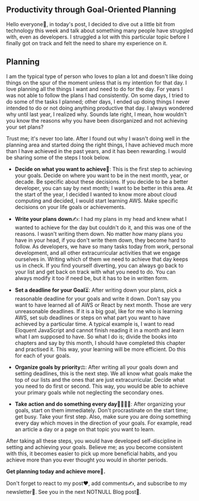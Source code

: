 ## Productivity through Goal-Oriented Planning

Hello everyone👋, in today's post, I decided to dive out a little bit from technology this week and talk about something many people have struggled with, even as developers. I struggled a lot with this particular topic before I finally got on track and felt the need to share my experience on it.

## **Planning**

I am the typical type of person who loves to plan a lot and doesn't like doing things on the spur of the moment unless that is my intention for that day. I love planning all the things I want and need to do for the day. For years I was not able to follow the plans I had consistently. On some days, I tried to do some of the tasks I planned; other days, I ended up doing things I never intended to do or not doing anything productive that day. I always wondered why until last year, I realized why. Sounds late right, I mean, how wouldn't you know the reasons why you have been disorganized and not achieving your set plans? 

Trust me; it's never too late. After I found out why I wasn't doing well in the planning area and started doing the right things, I have achieved much more than I have achieved in the past years, and it has been rewarding. I would be sharing some of the steps I took below.
 

- **Decide on what you want to achieve**💭: This is the first step to achieving your goals. Decide on where you want to be in the next month, year, or decade. Be specific about these decisions. If you decide to be a better developer, you can say by next month; I want to be better in this area. At the start of the year, I decided I wanted to know more about cloud computing and decided, I would start learning AWS. Make specific decisions on your life goals or achievements.

- **Write your plans down**✍: I had my plans in my head and knew what I wanted to achieve for the day but couldn't do it, and this was one of the reasons. I wasn't writing them down. No matter how many plans you have in your head, if you don't write them down, they become hard to follow. As developers, we have so many tasks today from work, personal development, and all other extracurricular activities that we engage ourselves in. Writing which of them we need to achieve that day keeps us in check. If you find yourself diverting, you can always go back to your list and get back on track with what you need to do. You can always modify it too if need be, but it has to be in written form.

- **Set a deadline for your Goal**⏳: After writing down your plans, pick a reasonable deadline for your goals and write it down. Don't say you want to have learned all of AWS or React by next month. Those are very unreasonable deadlines. If it is a big goal, like for me who is learning AWS, set sub deadlines or steps on what part you want to have achieved by a particular time. A typical example is, I want to read Eloquent JavaScript and cannot finish reading it in a month and learn what I am supposed to have. So what I do is; divide the books into chapters and say by this month, I should have completed this chapter and practised it. This way, your learning will be more efficient. Do this for each of your goals.

- **Organize goals by priority**⚖: After writing all your goals down and setting deadlines, this is the next step. We all know what goals make the top of our lists and the ones that are just extracurricular. Decide what you need to do first or second. This way, you would be able to achieve your primary goals while not neglecting the secondary ones.

- **Take action and do something every day**👨‍💻👩‍💻: After organizing your goals, start on them immediately. Don't procrastinate on the start time; get busy. Take your first step. Also, make sure you are doing something every day which moves in the direction of your goals. For example, read an article a day or a page on that topic you want to learn.

After taking all these steps, you would have developed self-discipline in setting and achieving your goals. Believe me; as you become consistent with this, it becomes easier to pick up more beneficial habits, and you achieve more than you ever thought you would in shorter periods.


> 
**Get planning today and achieve more🦾.**

Don't forget to react to my post❤, add comments✍, and subscribe to my newsletter🏤. 
See you in the next NOTNULL Blog post🤗.